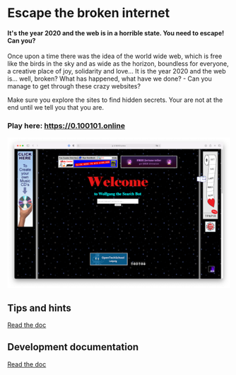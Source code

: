 # Escape the broken internet

#### It's the year 2020 and the web is in a horrible state. You need to escape! Can you?

Once upon a time there was the idea of the world wide web, which is free like the birds in the sky and as wide as the horizon, boundless for everyone, a creative place of joy, solidarity and love...
It is the year 2020 and the web is... well, broken? What has happened, what have we done? - Can you manage to get through these crazy websites?

Make sure you explore the sites to find hidden secrets. Your are not at the end until we tell you that you are.

### Play here: https://0.100101.online

![game image](./game.png "Level 1 image")

## Tips and hints

[Read the doc](./hints.md)

## Development documentation

[Read the doc](./docs.md)
